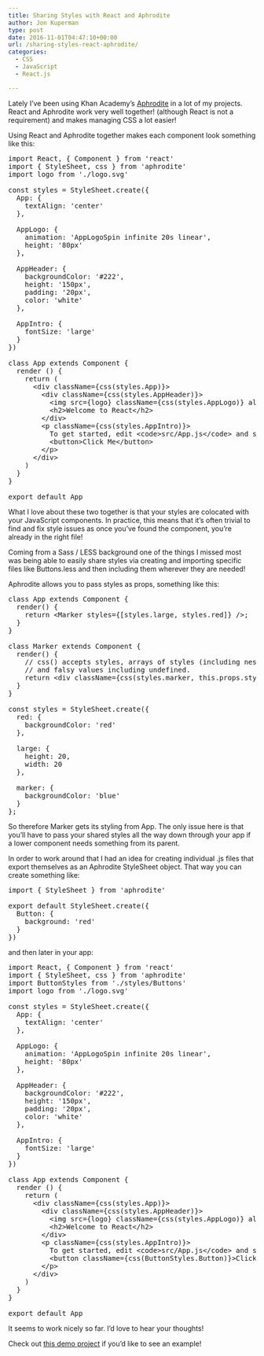 ```yaml
---
title: Sharing Styles with React and Aphrodite
author: Jon Kuperman
type: post
date: 2016-11-01T04:47:10+00:00
url: /sharing-styles-react-aphrodite/
categories:
  - CSS
  - JavaScript
  - React.js

---
```

Lately I&#8217;ve been using Khan Academy&#8217;s [Aphrodite][1] in a lot of my projects. React and Aphrodite work very well together! (although React is not a requirement) and makes managing CSS a lot easier!

Using React and Aphrodite together makes each component look something like this:

<pre class="lang:js decode:true">import React, { Component } from 'react'
import { StyleSheet, css } from 'aphrodite'
import logo from './logo.svg'

const styles = StyleSheet.create({
  App: {
    textAlign: 'center'
  },

  AppLogo: {
    animation: 'AppLogoSpin infinite 20s linear',
    height: '80px'
  },

  AppHeader: {
    backgroundColor: '#222',
    height: '150px',
    padding: '20px',
    color: 'white'
  },

  AppIntro: {
    fontSize: 'large'
  }
})

class App extends Component {
  render () {
    return (
      &lt;div className={css(styles.App)}&gt;
        &lt;div className={css(styles.AppHeader)}&gt;
          &lt;img src={logo} className={css(styles.AppLogo)} alt='logo' /&gt;
          &lt;h2&gt;Welcome to React&lt;/h2&gt;
        &lt;/div&gt;
        &lt;p className={css(styles.AppIntro)}&gt;
          To get started, edit &lt;code&gt;src/App.js&lt;/code&gt; and save to reload.
          &lt;button&gt;Click Me&lt;/button&gt;
        &lt;/p&gt;
      &lt;/div&gt;
    )
  }
}

export default App</pre>

What I love about these two together is that your styles are colocated with your JavaScript components. In practice, this means that it&#8217;s often trivial to find and fix style issues as once you&#8217;ve found the component, you&#8217;re already in the right file!

Coming from a Sass / LESS background one of the things I missed most was being able to easily share styles via creating and importing specific files like Buttons.less and then including them wherever they are needed!

Aphrodite allows you to pass styles as props, something like this:

<pre class="lang:js decode:true">class App extends Component {
  render() {  
    return &lt;Marker styles={[styles.large, styles.red]} /&gt;;
  }
}

class Marker extends Component {
  render() {
    // css() accepts styles, arrays of styles (including nested arrays),
    // and falsy values including undefined.
    return &lt;div className={css(styles.marker, this.props.styles)} /&gt;;
  }
}

const styles = StyleSheet.create({
  red: {
    backgroundColor: 'red'
  },

  large: {
    height: 20,
    width: 20
  },

  marker: {
    backgroundColor: 'blue'
  }
};</pre>

So therefore Marker gets its styling from App. The only issue here is that you&#8217;ll have to pass your shared styles all the way down through your app if a lower component needs something from its parent.

In order to work around that I had an idea for creating individual .js files that export themselves as an Aphrodite StyleSheet object. That way you can create something like:

<pre class="lang:js decode:true ">import { StyleSheet } from 'aphrodite'

export default StyleSheet.create({
  Button: {
    background: 'red'
  }
})
</pre>

and then later in your app:

<pre class="lang:default decode:true  ">import React, { Component } from 'react'
import { StyleSheet, css } from 'aphrodite'
import ButtonStyles from './styles/Buttons'
import logo from './logo.svg'

const styles = StyleSheet.create({
  App: {
    textAlign: 'center'
  },

  AppLogo: {
    animation: 'AppLogoSpin infinite 20s linear',
    height: '80px'
  },

  AppHeader: {
    backgroundColor: '#222',
    height: '150px',
    padding: '20px',
    color: 'white'
  },

  AppIntro: {
    fontSize: 'large'
  }
})

class App extends Component {
  render () {
    return (
      &lt;div className={css(styles.App)}&gt;
        &lt;div className={css(styles.AppHeader)}&gt;
          &lt;img src={logo} className={css(styles.AppLogo)} alt='logo' /&gt;
          &lt;h2&gt;Welcome to React&lt;/h2&gt;
        &lt;/div&gt;
        &lt;p className={css(styles.AppIntro)}&gt;
          To get started, edit &lt;code&gt;src/App.js&lt;/code&gt; and save to reload.
          &lt;button className={css(ButtonStyles.Button)}&gt;Click Me&lt;/button&gt;
        &lt;/p&gt;
      &lt;/div&gt;
    )
  }
}

export default App
</pre>

It seems to work nicely so far. I&#8217;d love to hear your thoughts!

Check out [this demo project][2] if you&#8217;d like to see an example!

 [1]: https://github.com/Khan/aphrodite
 [2]: https://github.com/jkup/aphrodite-react